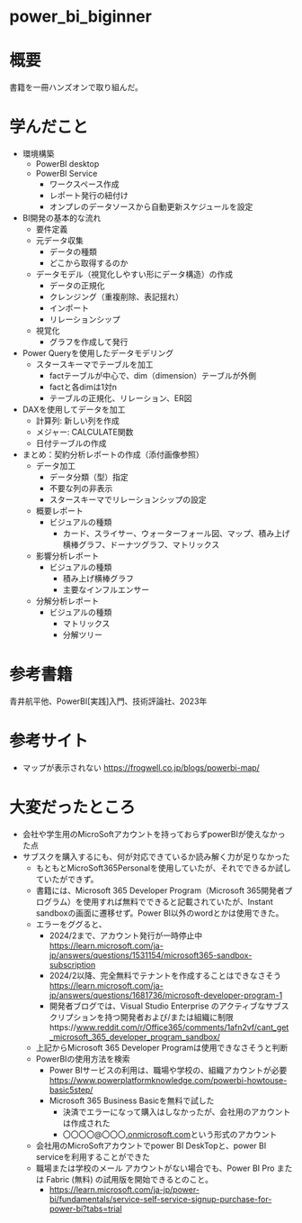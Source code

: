 # power_bi_biginner

# 概要
書籍を一冊ハンズオンで取り組んだ。

# 学んだこと
- 環境構築
    - PowerBI desktop
    - PowerBI Service
        - ワークスペース作成
        - レポート発行の紐付け
        - オンプレのデータソースから自動更新スケジュールを設定
- BI開発の基本的な流れ
    - 要件定義
    - 元データ収集
        - データの種類
        - どこから取得するのか
    - データモデル（視覚化しやすい形にデータ構造）の作成
        - データの正規化
        - クレンジング（重複削除、表記揺れ）
        - インポート
        - リレーションシップ
    - 視覚化
        - グラフを作成して発行
- Power Queryを使用したデータモデリング
    - スタースキーマでテーブルを加工
        - factテーブルが中心で、dim（dimension）テーブルが外側
        - factと各dimは1対n
        - テーブルの正規化、リレーション、ER図
- DAXを使用してデータを加工
    - 計算列: 新しい列を作成
    - メジャー: CALCULATE関数
    - 日付テーブルの作成
- まとめ：契約分析レポートの作成（添付画像参照）
    - データ加工
        - データ分類（型）指定
        - 不要な列の非表示
        - スタースキーマでリレーションシップの設定
    - 概要レポート
        - ビジュアルの種類
            - カード、スライサー、ウォーターフォール図、マップ、積み上げ横棒グラフ、ドーナツグラフ、マトリックス
    - 影響分析レポート
        - ビジュアルの種類
            - 積み上げ横棒グラフ
            - 主要なインフルエンサー
    - 分解分析レポート
        - ビジュアルの種類
            - マトリックス
            - 分解ツリー

# 参考書籍
青井航平他、PowerBI[実践]入門、技術評論社、2023年

# 参考サイト
- マップが表示されない
https://frogwell.co.jp/blogs/powerbi-map/

# 大変だったところ
- 会社や学生用のMicroSoftアカウントを持っておらずpowerBIが使えなかった点
- サブスクを購入するにも、何が対応できているか読み解く力が足りなかった
    - もともとMicroSoft365Personalを使用していたが、それでできるか試していたができず。
    - 書籍には、Microsoft 365 Developer Program（Microsoft 365開発者プログラム）を使用すれば無料でできると記載されていたが、Instant sandboxの画面に遷移せず。Power BI以外のwordとかは使用できた。
    - エラーをググると、
        - 2024/2まで、アカウント発行が一時停止中
        https://learn.microsoft.com/ja-jp/answers/questions/1531154/microsoft365-sandbox-subscription
        - 2024/2以降、完全無料でテナントを作成することはできなさそう
        https://learn.microsoft.com/ja-jp/answers/questions/1681736/microsoft-developer-program-1
        - 開発者ブログでは、Visual Studio Enterprise のアクティブなサブスクリプションを持つ開発者および/または組織に制限https://www.reddit.com/r/Office365/comments/1afn2vf/cant_get_microsoft_365_developer_program_sandbox/
    - 上記からMicrosoft 365 Developer Programは使用できなさそうと判断
    - PowerBIの使用方法を検索
        - Power BIサービスの利用は、職場や学校の、組織アカウントが必要
        https://www.powerplatformknowledge.com/powerbi-howtouse-basic5step/
        - Microsoft 365 Business Basicを無料で試した
            - 決済でエラーになって購入はしなかったが、会社用のアカウントは作成された
            - 〇〇〇〇@〇〇〇[.onmicrosoft.com](mailto:hashikazu20540@hashimoto102.onmicrosoft.com)という形式のアカウント
    - 会社用のMicroSoftアカウントでpower BI DeskTopと、power BI serviceを利用することができた
    - 職場または学校のメール アカウントがない場合でも、Power BI Pro または Fabric (無料) の試用版を開始できるとのこと。
        - https://learn.microsoft.com/ja-jp/power-bi/fundamentals/service-self-service-signup-purchase-for-power-bi?tabs=trial

